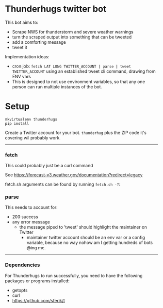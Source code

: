 # Thunderhugs twitter bot

This bot aims to:

- Scrape NWS for thunderstorm and severe weather warnings
- turn the scraped output into something that can be tweeted
- add a comforting message
- tweet it

Implementation ideas:

- cron job: `fetch LAT LONG TWITTER_ACCOUNT | parse | tweet TWITTER_ACCOUNT` using an established tweet cli command, drawing from ENV vars
- This is designed to not use environment variables, so that any one person can run multiple instances of the bot.

# Setup

	mkvirtualenv thunderhugs
	pip install

Create a Twitter account for your bot. `thunderhug` plus the ZIP code it's covering wil probably work.

-----------

### fetch

This could probably just be a curl command

See https://forecast-v3.weather.gov/documentation?redirect=legacy

fetch.sh arguments can be found by running `fetch.sh -?`:

### parse

This needs to account for:

- 200  success
- any error message
	- the message piped to 'tweet' should highlight the maintainer on Twitter
		- maintainer twitter account should be an env var or a config variable, because no way nohow am I getting hundreds of bots @ing me.


-----

### Dependencies

For Thunderhugs to run successfully, you need to have the following packages or programs installed:

- getopts
- curl
- https://github.com/sferik/t
